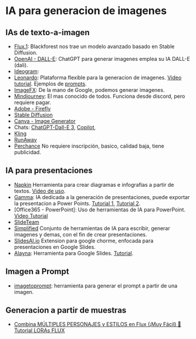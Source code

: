 # IA para generacion de imagenes

## IAs de texto-a-imagen
* [Flux.1](https://blackforestlabs.ai/): Blackforest nos trae un modelo avanzado basado en Stable Diffusion.
* [OpenAI - DALL-E](https://openart.ai/): ChatGPT para generar imagenes emplea su IA DALL-E (dali).
* [Ideogram](https://ideogram.ai/t/explore): 
* [Leonardo](https://app.leonardo.ai/): Plataforma flexible para la generacion de imagenes. [Video tutorial](https://www.youtube.com/watch?v=xGHQgToC340). Ejemplos de [prompts](https://medium.com/kinomoto-mag/best-leonardo-ai-artistic-prompts-5ebca1924f93).
* [ImageFX](https://aitestkitchen.withgoogle.com/es/tools/image-fx): De la mano de Google, podemos generar imagenes.
* [Mindjourney](https://www.midjourney.com/home): El mas conocido de todos. Funciona desde discord, pero requiere pagar.
* [Adobe - Firefly](https://www.adobe.com/co/products/firefly.html)
* [Stable Diffusion](https://stablediffusionweb.com/#demo)
* [Canva - Image Generator](https://www.canva.com/ai-image-generator/)
* Chats: [ChatGPT-Dall-E 3](https://chatgpt.com/), [Copilot](https://copilot.microsoft.com/images/create?),
* [Kling](https://klingai.com/)
* [RunAway](https://app.runwayml.com/video-tools/teams/cdguarnizo/ai-tools/text-to-image)
* [Perchance](https://perchance.org/ai-text-to-image-generator) No requiere inscripción, basico, calidad baja, tiene publicidad.

## IA para presentaciones
* [Napkin](https://www.napkin.ai/) Herramienta para crear diagramas e infografias a partir de textos. [Video de uso](https://www.youtube.com/watch?v=YM3vTG4rVJU).
* [Gamma](https://gamma.app/): IA dedicada a la generación de presentaciones, puede exportar la presentacion a Power Points. [Tutorial 1](https://www.youtube.com/watch?v=RM-DyVpQsB4), [Tutorial 2](https://www.youtube.com/watch?v=fYXSwKJCJoU). 
* [Office365 - PowerPoint]: Uso de herramientas de IA para PowerPoint. [Video Tutorial](https://www.youtube.com/watch?v=SGyPSSflFYA)
* [SlideTeam](https://www.slideteam.net/Free-Online-AI-Presentation-Maker)
* [Simplified](https://app.simplified.com/) Conjunto de herramientas de IA para escribir, generar imagenes y demas, con el fin de crear presentaciones.
* [SlidesAI.io](https://www.slidesai.io/es) Extension para google chorme, enfocada para presentaciones en Google Slides.
* [Alayna](https://www.alayna.us/): Herramienta para Google Slides. [Tutorial](https://www.youtube.com/watch?v=uvlSpTpipsw).

## Imagen a Prompt
* [imagetoprompt](https://imagetoprompt.com/): herramienta para generar el prompt a partir de una imagen.

## Generacion a partir de muestras
* [Combina MÚLTIPLES PERSONAJES y ESTILOS en Flux (¡Muy Fácil) 🤯 Tutorial LORAs FLUX](https://www.youtube.com/watch?v=Ra2-cR1BGpg)
